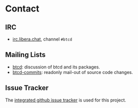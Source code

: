 # Contact

## IRC

* [irc.libera.chat](irc://irc.libera.chat), channel `#btcd`

## Mailing Lists

* [btcd](mailto:btcd+subscribe@opensource.conformal.com): discussion of btcd and its packages.
* [btcd-commits](mailto:btcd-commits+subscribe@opensource.conformal.com): readonly mail-out of source code changes.

## Issue Tracker

The [integrated github issue tracker](https://github.com/msvprogs/btcd/issues)
is used for this project.
